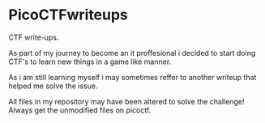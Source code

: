 # PicoCTFwriteups
CTF write-ups.

As part of my journey to become an it proffesional i decided to start doing CTF's to learn new things in a game like manner.

As i am still learning myself i may sometimes reffer to another writeup that helped me solve the issue.


All files in my repository may have been altered to solve the challenge! Always get the unmodified files on picoctf.

